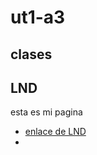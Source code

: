 # ut1-a3

## clases

## LND

esta es mi pagina

* [enlace de LND](/clases/UT1-A2%20-%20Introducción%20a%20Markdown.md)
* 
  